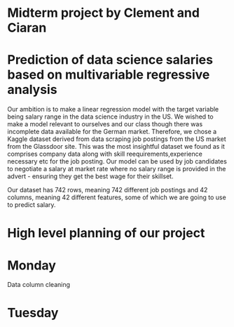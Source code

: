 # Midterm project by Clement and Ciaran

# Prediction of data science salaries based on multivariable regressive analysis

Our ambition is to make a linear regression model with the target variable being salary range in the data science industry in the US. 
We wished to make a model relevant to ourselves and our class though there was incomplete data available for the German market. Therefore, we chose a Kaggle dataset derived from data scraping job postings from the US market from the Glassdoor site.
This was the most insightful dataset we found as it comprises company data along with skill reequirements,experience necessary etc for the job posting. 
Our model can be used by job candidates to negotiate a salary at market rate where no salary range is provided in the advert - ensuring they get the best wage for their skillset.

Our dataset has 742 rows, meaning 742 different job postings and 42 columns, meaning 42 different features, some of which we are going to use to predict salary.

# High level planning of our project

# Monday
Data column cleaning

# Tuesday




